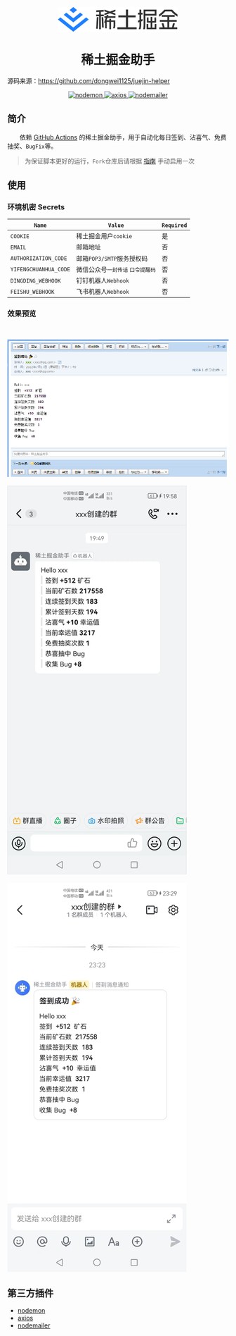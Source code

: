 <p align="center">
  <img src="./docs/logo.svg" />
</p>

<h1 align="center">稀土掘金助手</h1>

源码来源：https://github.com/dongwei1125/juejin-helper

<p align="center">
  <a href="https://github.com/remy/nodemon">
    <img src="https://img.shields.io/badge/nodemon-2.0.16-blue.svg" alt="nodemon" />
  </a>
  <a href="https://github.com/axios/axios">
    <img src="https://img.shields.io/badge/axios-0.27.2-brightgreen.svg" alt="axios" />
  </a>
  <a href="https://github.com/nodemailer/nodemailer">
    <img src="https://img.shields.io/badge/nodemailer-6.7.6-important.svg" alt="nodemailer" />
  </a>
</p>

## 简介

&emsp;&emsp;依赖 [GitHub Actions](https://docs.github.com/cn/actions/learn-github-actions/understanding-github-actions) 的稀土掘金助手，用于自动化每日签到、沾喜气、免费抽奖、`BugFix`等。

> 为保证脚本更好的运行，`Fork`仓库后请根据 [指南](https://juejin.cn/post/7108615649777156104#heading-14) 手动启用一次

## 使用

### 环境机密 Secrets

| `Name` | `Value` | `Required` |
| --- | --- | --- |
| `COOKIE` | 稀土掘金用户`cookie` | 是 |
| `EMAIL` | 邮箱地址 | 否 |
| `AUTHORIZATION_CODE` | 邮箱`POP3/SMTP`服务授权码 | 否 |
| `YIFENGCHUANHUA_CODE` | 微信公众号`一封传话` `口令提醒码` | 否 |
| `DINGDING_WEBHOOK` | 钉钉机器人`Webhook` | 否 |
| `FEISHU_WEBHOOK` | 飞书机器人`Webhook` | 否 |

### 效果预览

<br/>
<p align="left">
  <img src="./docs/email.png" /></br></br>
  <img src="./docs/dingding.png" /></br></br>
  <img src="./docs/feishu.png" />
</p>

## 第三方插件

* [nodemon](https://github.com/remy/nodemon)
* [axios](https://github.com/axios/axios)
* [nodemailer](https://github.com/nodemailer/nodemailer)